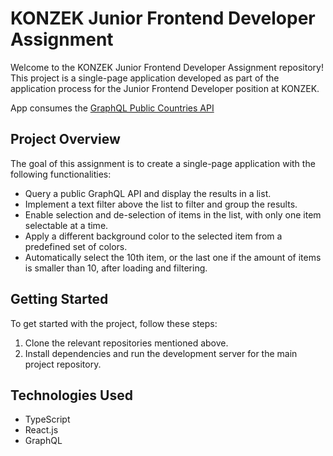 # KONZEK Junior Frontend Developer Assignment

Welcome to the KONZEK Junior Frontend Developer Assignment repository! This project is a single-page application developed as part of the application process for the Junior Frontend Developer position at KONZEK.

App consumes the [GraphQL Public Countries API](https://studio.apollographql.com/public/countries/home?variant=current )
## Project Overview

The goal of this assignment is to create a single-page application with the following functionalities:

- Query a public GraphQL API and display the results in a list.
- Implement a text filter above the list to filter and group the results.
- Enable selection and de-selection of items in the list, with only one item selectable at a time.
- Apply a different background color to the selected item from a predefined set of colors.
- Automatically select the 10th item, or the last one if the amount of items is smaller than 10, after loading and filtering.

## Getting Started

To get started with the project, follow these steps:

1. Clone the relevant repositories mentioned above.
2. Install dependencies and run the development server for the main project repository.

## Technologies Used

- TypeScript
- React.js
- GraphQL
